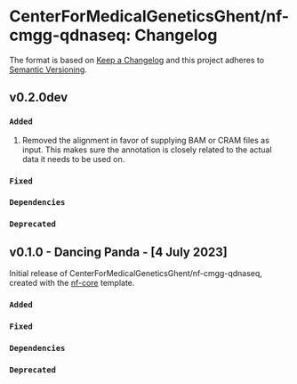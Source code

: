 # CenterForMedicalGeneticsGhent/nf-cmgg-qdnaseq: Changelog

The format is based on [Keep a Changelog](https://keepachangelog.com/en/1.0.0/)
and this project adheres to [Semantic Versioning](https://semver.org/spec/v2.0.0.html).

## v0.2.0dev

### `Added`

1. Removed the alignment in favor of supplying BAM or CRAM files as input. This makes sure the annotation is closely related to the actual data it needs to be used on.

### `Fixed`

### `Dependencies`

### `Deprecated`

## v0.1.0 - Dancing Panda - [4 July 2023]

Initial release of CenterForMedicalGeneticsGhent/nf-cmgg-qdnaseq, created with the [nf-core](https://nf-co.re/) template.

### `Added`

### `Fixed`

### `Dependencies`

### `Deprecated`
